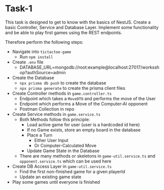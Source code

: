 # Task-1

This task is designed to get to know with the basics of NestJS. Create a basic Controller, Service and Database Layer. Implement some functionality and be able to play first games using the REST endpoints.

Therefore perform the following steps:

- Navigate into `tictactoe-game`
    - Run `npm install`
- Create `.env` file
    - DATABASE_URL=mongodb://root:example@localhost:27017/worksshop?authSource=admin
- Create the Database
    - `npx prisma db push`  to create the database
    - `npx prisma generate`  to create the prisma client files
- Create Controller methods in `game.controller.ts`
    - Endpoint which takes a `MoveDTO`  and performs the move of the User
    - Endpoint which performs a Move of the Computer-AI opponent
    - Postman Collection in repo
- Create Service methods in `game.service.ts`
    - Both Methods follow this principle:
        - Load active game for user (user is a hardcoded id here)
        - If no Game exists, store an empty board in the database
        - Place a Turn
            - Either User Input
            - Or Computer-Calculated Move
        - Update Game State in the Database
    - There are many methods or skeletons in `game-util.service.ts` and `opponent.service.ts` which can be used here
- Create DB Access Layer in `game-util.service.ts`
    - Find the first non-finished game for a given playerId
    - Update an existing game state
- Play some games until everyone is finished
